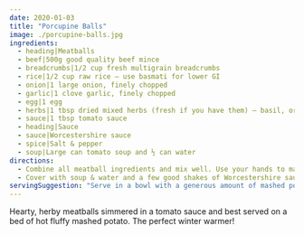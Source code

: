 ```yaml
---
date: 2020-01-03
title: "Porcupine Balls"
image: ./porcupine-balls.jpg
ingredients:
  - heading|Meatballs
  - beef|500g good quality beef mince
  - breadcrumbs|1/2 cup fresh multigrain breadcrumbs
  - rice|1/2 cup raw rice — use basmati for lower GI
  - onion|1 large onion, finely chopped
  - garlic|1 clove garlic, finely chopped
  - egg|1 egg
  - herbs|1 tbsp dried mixed herbs (fresh if you have them) — basil, oregano & parsley
  - sauce|1 tbsp tomato sauce
  - heading|Sauce
  - sauce|Worcestershire sauce
  - spice|Salt & pepper
  - soup|Large can tomato soup and ½ can water
directions:
  - Combine all meatball ingredients and mix well. Use your hands to massage well as they will stick together much better that way. Shape into balls the size of walnuts. Place in layers in casserole dish.
  - Cover with soup & water and a few good shakes of Worcestershire sauce. Cover and simmer for at least 45 minutes, or until the rice is tender.
servingSuggestion: "Serve in a bowl with a generous amount of mashed potato."
---
```


Hearty, herby meatballs simmered in a tomato sauce and best served on a bed of hot fluffy mashed potato. The perfect winter warmer!

